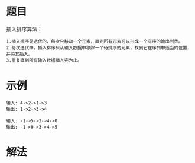 # 题目
插入排序算法：

    1.插入排序是迭代的，每次只移动一个元素，直到所有元素可以形成一个有序的输出列表。
    2.每次迭代中，插入排序只从输入数据中移除一个待排序的元素，找到它在序列中适当的位置，并将其插入。
    3.重复直到所有输入数据插入完为止。
    
# 示例
```
输入: 4->2->1->3
输出: 1->2->3->4

输入: -1->5->3->4->0
输出: -1->0->3->4->5
```

# 解法
